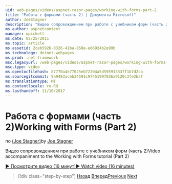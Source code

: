 ```yaml
---
uid: web-pages/videos/aspnet-razor-pages/working-with-forms-part-2
title: "Работа с формами (часть 2) | Документы Microsoft"
author: JoeStagner
description: "Видео сопровождением при работе с учебником форм (часть 2)"
ms.author: aspnetcontent
manager: wpickett
ms.date: 02/25/2011
ms.topic: article
ms.assetid: 2ceb5926-8326-41ba-858e-e86924b2e99b
ms.technology: dotnet-webpages
ms.prod: .net-framework
msc.legacyurl: /web-pages/videos/aspnet-razor-pages/working-with-forms-part-2
msc.type: video
ms.openlocfilehash: 87770a4e77025eb72204a5d59591333ff1b7d2ca
ms.sourcegitcommit: 9a9483aceb34591c97451997036a9120c3fe2baf
ms.translationtype: MT
ms.contentlocale: ru-RU
ms.lasthandoff: 11/10/2017
---
```

<a name="working-with-forms-part-2"></a><span data-ttu-id="50955-103">Работа с формами (часть 2)</span><span class="sxs-lookup"><span data-stu-id="50955-103">Working with Forms (Part 2)</span></span>
====================
<span data-ttu-id="50955-104">по [(Joe Stagner)](https://github.com/JoeStagner)</span><span class="sxs-lookup"><span data-stu-id="50955-104">by [Joe Stagner](https://github.com/JoeStagner)</span></span>

<span data-ttu-id="50955-105">Видео сопровождением при работе с учебником форм (часть 2)</span><span class="sxs-lookup"><span data-stu-id="50955-105">Video accompaniment to the Working with Forms tutorial (Part 2)</span></span>

[<span data-ttu-id="50955-106">&#9654; Посмотрите видео (16 минут)</span><span class="sxs-lookup"><span data-stu-id="50955-106">&#9654; Watch video (16 minutes)</span></span>](https://channel9.msdn.com/Blogs/ASP-NET-Site-Videos/working-with-forms-part-2)

>[!div class="step-by-step"]
<span data-ttu-id="50955-107">[Назад](working-with-forms-part-1.md)
[Вперед](working-with-data-part-1.md)</span><span class="sxs-lookup"><span data-stu-id="50955-107">[Previous](working-with-forms-part-1.md)
[Next](working-with-data-part-1.md)</span></span>
